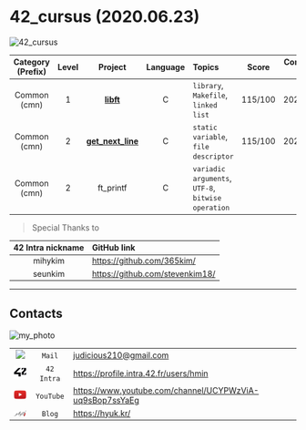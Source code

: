 # 42_cursus (2020.06.23)

![42_cursus]((Asset)/Images/42_cursus.png)

| Category (Prefix) | Level |                             Project                             | Language | Topics                                             |  Score  | Completion Date |
| :---------------: | :---: | :-------------------------------------------------------------: | :------: | :------------------------------------------------- | :-----: | :-------------: |
|   Common (cmn)    |   1   |         [**libft**](https://github.com/JUD210/42_libft)         |    C     | `library`, `Makefile`, `linked list`               | 115/100 |   2020.04.18    |
|   Common (cmn)    |   2   | [**get_next_line**](https://github.com/JUD210/42_get_next_line) |    C     | `static variable`, `file descriptor`               | 115/100 |   2020.06.23    |
|   Common (cmn)    |   2   |                            ft_printf                            |    C     | `variadic arguments`, `UTF-8`, `bitwise operation` |         |                 |

> Special Thanks to

| 42 Intra nickname | GitHub link                     |
| :---------------: | :------------------------------ |
|      mihykim      | <https://github.com/365kim/>      |
|      seunkim      | <https://github.com/stevenkim18/> |

----

## Contacts

![my_photo]((Asset)/Images/my_photo.png)

|                                                       |            |                                                            |
| :---------------------------------------------------: | :--------: | :--------------------------------------------------------- |
|  <img src="(Asset)/Images/fav_mail.ico" width="30">   |   `Mail`   | <judicious210@gmail.com>                                   |
|   <img src="(Asset)/Images/fav_42.png" width="30">    | `42 Intra` | <https://profile.intra.42.fr/users/hmin>                   |
| <img src="(Asset)/Images/fav_youtube.png" width="30"> | `YouTube`  | <https://www.youtube.com/channel/UCYPWzViA-uq9sBop7ssYaEg> |
| <img src="(Asset)/Images/fav_jekyll.png" width="30">  |   `Blog`   | <https://hyuk.kr/>                                         |
